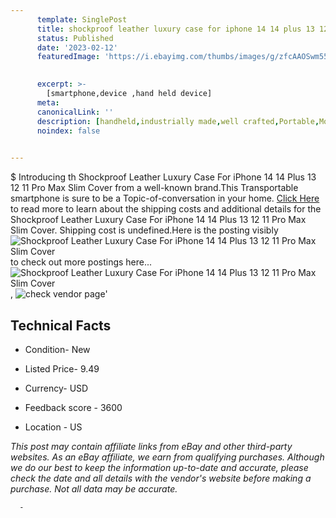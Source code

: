 ```yaml
---
      template: SinglePost
      title: shockproof leather luxury case for iphone 14 14 plus 13 12 11 pro max slim cover
      status: Published
      date: '2023-02-12'
      featuredImage: 'https://i.ebayimg.com/thumbs/images/g/zfcAAOSwm55i8GXN/s-l225.jpg'
       

      excerpt: >-
        [smartphone,device ,hand held device]
      meta:
      canonicalLink: ''
      description: [handheld,industrially made,well crafted,Portable,Mobile,Compact,Convenient,Lightweight,Maneuverable,Man-portable,Miniature,Carriable,Hand-held,Light,Holdable,Transportable,Mobile device,Pocket-sized,On-the-go,Wireless,Cordless,Compact size,Convenient size, smartphone,device ,hand held device]
      noindex: false
      

---
```

$
      Introducing th Shockproof Leather Luxury Case For iPhone 14 14 Plus 13 12 11 Pro Max Slim Cover from a well-known brand.This Transportable smartphone is sure to be a Topic-of-conversation in your home. [Click Here](https://www.ebay.com/itm/394428097298?hash=item5bd5bf2312%3Ag%3AzfcAAOSwm55i8GXN&mkevt=1&mkcid=1&mkrid=711-53200-19255-0&campid=%253CePNCampaignId%253E&customid=%253CreferenceId%253E&toolid=10049) to read more to learn about the shipping costs and additional details for the Shockproof Leather Luxury Case For iPhone 14 14 Plus 13 12 11 Pro Max Slim Cover. Shipping cost is undefined.Here is the posting visibly ![Shockproof Leather Luxury Case For iPhone 14 14 Plus 13 12 11 Pro Max Slim Cover](https://i.ebayimg.com/thumbs/images/g/zfcAAOSwm55i8GXN/s-l225.jpg) to check out more postings here... ![Shockproof Leather Luxury Case For iPhone 14 14 Plus 13 12 11 Pro Max Slim Cover](https://i.ebayimg.com/images/g/zfcAAOSwm55i8GXN/s-l1600.jpg), ![check vendor page](https://origin-galleryplus.ebayimg.com/ws/web/394428097298_2_0_1/225x225.jpg,https://origin-galleryplus.ebayimg.com/ws/web/394428097298_3_0_1/225x225.jpg,https://origin-galleryplus.ebayimg.com/ws/web/394428097298_4_0_1/225x225.jpg,https://origin-galleryplus.ebayimg.com/ws/web/394428097298_5_0_1/225x225.jpg,https://origin-galleryplus.ebayimg.com/ws/web/394428097298_6_0_1/225x225.jpg,https://origin-galleryplus.ebayimg.com/ws/web/394428097298_7_0_1/225x225.jpg,https://origin-galleryplus.ebayimg.com/ws/web/394428097298_8_0_1/225x225.jpg,https://origin-galleryplus.ebayimg.com/ws/web/394428097298_9_0_1/225x225.jpg,https://origin-galleryplus.ebayimg.com/ws/web/394428097298_10_0_1/225x225.jpg)'

      

 ## Technical Facts 



     
      

 - Condition- New 


      

 - Listed Price- 9.49 


      

 - Currency- USD 


      

 - Feedback score - 3600 


      

 - Location - US 


      
      

 *_This post may contain affiliate links from eBay and other third-party websites. As an eBay affiliate, we earn from qualifying purchases. Although we do our best to keep the information up-to-date and accurate, please check the date and all details with the vendor's website before making a purchase. Not all data may be accurate._*




      -
